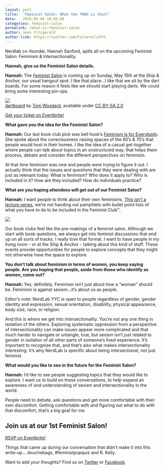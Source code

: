 ```yaml
---
layout: post
title:  'Feminist Salon: What the f#@k is that?'
date:   2016-05-04 18:45:00
categories: feminist-salon
permalink: /what-is-feminist-salon
author: Jenn Fitzgerald
author-link: https://twitter.com/FitzerellaYYC
---
```


<p class="interview-intro"> Nerdlab co-founder, Hannah Sanford, spills all on the upcoming Feminist Salon: Feminism & Intersectionality.</p>

**Hannah, give us the Feminist Salon details.**

**Hannah:** The <a href="https://www.eventbrite.ca/e/feminist-salon-feminism-and-intersectionality-tickets-24934607081" title="Feminist Salon on Eventbrite">Feminist Salon</a> is coming up on Sunday, May 15th at the Ship & Anchor, our usual hangout spot. I like that place...I like that we sit by the dart boards. For some reason it feels like we should start playing darts. We could bring some interesting pin-ups.

<div class="post-image">
	<img class="align-center" src="{{site.baseurl}}/img/posts/20160504/dartboard.jpg">
	<div class="small-text text-align-center image-caption"><a href="https://www.flickr.com/photos/bionicteaching/14749348993">dartboard</a> by <a href="https://www.flickr.com/photos/bionicteaching/">Tom Woodard</a>, available under <a href="https://creativecommons.org/licenses/by-sa/2.0/">CC BY-SA 2.0</a></div>
</div>

<p class="meetup-link-post"><a href="https://www.eventbrite.ca/e/feminist-salon-feminism-and-intersectionality-tickets-24934607081" class="meetup-link">Get your ticket on Eventbrite!</a></p>

**What gave you the idea for the Feminist Salon?**

**Hannah:** Our last book club pick was bell hook’s <a href="http://nerdlabyyc.com/feminism-is-for-everybody" title="Discussing Feminism is for Everybody by bell hooks">Feminism is for Everybody</a>. She spoke about the consciousness raising spaces of the 60’s & 70’s that people would host in their homes. I like the idea of a casual get-together where people can talk about topics in an unstructured way, that helps them process, debate and consider the different perspectives on feminism. 

At that time feminism was new and people were trying to figure it out. I actually think that the issues and questions that they were dealing with are just as relevant today: What is feminism? Who does it apply to? Who is included in it? How are they included? How do individuals practice?

**What are you hoping attendees will get out of our Feminist Salon?**

**Hannah:** I want people to think about their own feminisms. <a href="http://nerdlabyyc.com/feminist-salon/" title="Feminist Salon FAQ">This isn’t a lecture series</a>, we’re not handing out pamphlets with bullet point lists of what you have to do to be included in the Feminist Club™.

<div class="post-image">
	<img class="align-center" src="{{site.baseurl}}/img/posts/20160504/feminist-handout.jpg">
	<div class="small-text text-align-center image-caption"></div>
</div>

Our book clubs feel like the pre-makings of a feminist salon. Although we start with book questions, we always get into feminist discussions that end up on all sorts of tracks. I really love that format. I want to have people in my living room - or at the Ship & Anchor - talking about this kind of stuff. These events provide opportunities for people to explore concepts that they might not otherwise have the space to explore.

**You don’t talk about feminism in terms of women, you keep saying people. Are you hoping that people, aside from those who identify as women, come out?**

**Hannah:** Yes, definitely. Feminism isn’t just about how a “woman” should be. Feminism is against sexism...it’s about us as people. 

<p class="interview-intro">Editor’s note: NerdLab YYC is open to people regardless of gender, gender identity and expression, sexual orientation, disability, physical appearance, body size, race, or religion.</p>

And this is where we get into intersectionality. You’re not any one thing in isolation of the others. Exploring systematic oppression from a perspective of intersectionality can make issues appear more complicated and that much harder to navigate or untangle, true, but sexism isn’t just related to gender in isolation of all other parts of someone’s lived experience. It’s important to recognize that, and that’s also what makes intersectionality interesting. It’s why NerdLab is specific about being intersectional, not just feminist.

**What would you like to see in the future for the Feminist Salon?**

**Hannah:** I’d like to see people suggesting topics that they would like to explore. I want us to build on these conversations, to help expand an awareness of and understanding of sexism and intersectionality in the world. 

People need to debate, ask questions and get more comfortable with their own discomfort. Getting comfortable with and figuring out what to do with that discomfort, that’s a big goal for me.

<div class="post-footer">

<h2 class="post-footer-header">Join us at our 1st Feminist Salon!</h2>

<p class="meetup-link-post-footer"><a href="https://www.eventbrite.ca/e/feminist-salon-feminism-and-intersectionality-tickets-24934607081" class="meetup-link">RSVP on Eventbrite!</a></p>

<p>Things that came up during our conversation that didn’t make it into this write-up… douchebags, #feministpopquiz and R. Kelly.</p>


<p>Want to add your thoughts? Find us on <a href="https://twitter.com/nerdlabyyc">Twitter</a> or <a href="https://www.facebook.com/NerdLabYYC">Facebook</a>.</p></div>

